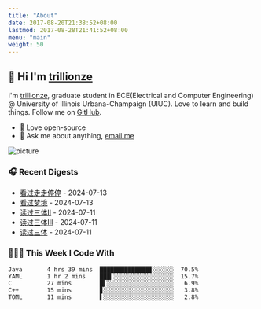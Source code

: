 ```yaml
---
title: "About"
date: 2017-08-20T21:38:52+08:00
lastmod: 2017-08-28T21:41:52+08:00
menu: "main"
weight: 50
---
```


## 👋 Hi I'm [trillionze](https://www.trillionze.com)

I'm [trillionze](https://www.trillionze.com), graduate student in ECE(Electrical and Computer Engineering) @ University of Illinois Urbana-Champaign (UIUC). Love to learn and build things. Follow me on [GitHub](https://github.com/trillionze).

- 💼 Love open-source
- 💬 Ask me about anything, [email me](trillionze@163.com)

![picture](https://image.pseudoyu.com/images/dino.gif)

### 🎧 Recent Digests

<!-- douban starts -->
* <a href='http://movie.douban.com/subject/35956190/' target='_blank'>看过走走停停</a> - 2024-07-13
* <a href='http://movie.douban.com/subject/34453198/' target='_blank'>看过梦境</a> - 2024-07-13
* <a href='https://book.douban.com/subject/3066477/' target='_blank'>读过三体Ⅱ</a> - 2024-07-11
* <a href='https://book.douban.com/subject/5363767/' target='_blank'>读过三体Ⅲ</a> - 2024-07-11
* <a href='https://book.douban.com/subject/2567698/' target='_blank'>读过三体</a> - 2024-07-11
<!-- douban ends -->

### 👨🏻‍💻 This Week I Code With

<!-- code_time starts -->

```text
Java       4 hrs 39 mins  ██████████████▊░░░░░░  70.5%
YAML       1 hr 2 mins    ███▎░░░░░░░░░░░░░░░░░  15.7%
C          27 mins        █▍░░░░░░░░░░░░░░░░░░░   6.9%
C++        15 mins        ▊░░░░░░░░░░░░░░░░░░░░   3.8%
TOML       11 mins        ▌░░░░░░░░░░░░░░░░░░░░   2.8%
```

<!-- code_time ends -->